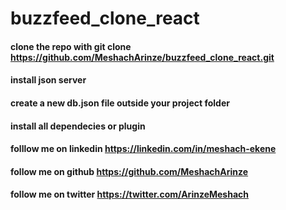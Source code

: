 # buzzfeed_clone_react

#### clone the repo with git clone https://github.com/MeshachArinze/buzzfeed_clone_react.git

#### install json server 

#### create a new db.json file outside your project folder

#### install all dependecies or plugin

#### folllow me on linkedin https://linkedin.com/in/meshach-ekene

#### follow me on github https://github.com/MeshachArinze

#### follow me on twitter https://twitter.com/ArinzeMeshach